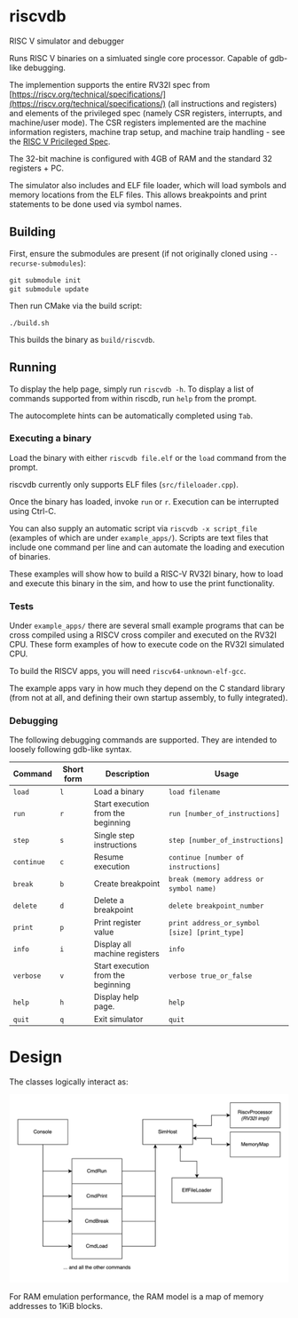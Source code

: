 # riscvdb
RISC V simulator and debugger

Runs RISC V binaries on a simluated single core processor. Capable of gdb-like debugging.

The implemention supports the entire RV32I spec from [https://riscv.org/technical/specifications/](https://riscv.org/technical/specifications/) (all instructions and registers) and elements of the privileged spec (namely CSR registers, interrupts, and machine/user mode). The CSR registers implemented are the machine information registers, machine trap setup, and machine traip handling - see the [RISC V Pricileged Spec](https://riscv.org/technical/specifications/).

The 32-bit machine is configured with 4GB of RAM and the standard 32 registers + PC.

The simulator also includes and ELF file loader, which will load symbols and memory locations from the ELF files. This allows breakpoints and print statements to be done used via symbol names.

## Building

First, ensure the submodules are present (if not originally cloned using `--recurse-submodules`):

```
git submodule init
git submodule update
```

Then run CMake via the build script:
```
./build.sh
```

This builds the binary as `build/riscvdb`.

## Running

To display the help page, simply run `riscvdb -h`. To display a list of commands supported from within riscdb, run `help` from the prompt.

The autocomplete hints can be automatically completed using `Tab`.

### Executing a binary

Load the binary with either `riscvdb file.elf` or the `load` command from the prompt.

riscvdb currently only supports ELF files (`src/fileloader.cpp`).

Once the binary has loaded, invoke `run` or `r`. Execution can be interrupted using Ctrl-C.

You can also supply an automatic script via `riscvdb -x script_file` (examples of which are under `example_apps/`). Scripts are text files that include one command per line and can automate the loading and execution of binaries.

These examples will show how to build a RISC-V RV32I binary, how to load and execute this binary in the sim, and how to use the print functionality.

### Tests

Under `example_apps/` there are several small example programs that can be cross compiled using a RISCV cross compiler and executed on the RV32I CPU. These form examples of how to execute code on the RV32I simulated CPU.

To build the RISCV apps, you will need `riscv64-unknown-elf-gcc`.

The example apps vary in how much they depend on the C standard library (from not at all, and defining their own startup assembly, to fully integrated).

### Debugging

The following debugging commands are supported. They are intended to loosely following gdb-like syntax.

| Command | Short form | Description | Usage |
| ------- | ---------- | ----------- | ----- |
| `load` | `l` | Load a binary | `load filename` |
| `run` | `r` | Start execution from the beginning | `run [number_of_instructions]` |
| `step` | `s` | Single step instructions | `step [number_of_instructions]` |
| `continue` | `c` | Resume execution | `continue [number of instructions]` |
| `break` | `b` | Create breakpoint | `break (memory address or symbol name)` |
| `delete` | `d` | Delete a breakpoint | `delete breakpoint_number` |
| `print` | `p` | Print register value | `print address_or_symbol [size] [print_type]` |
| `info` | `i` | Display all machine registers | `info` |
| `verbose` | `v` | Start execution from the beginning | `verbose true_or_false` |
| `help` | `h` | Display help page. | `help` |
| `quit` | `q` | Exit simulator | `quit` |

# Design

The classes logically interact as:

![Class Diagram](doc/classes.png)

For RAM emulation performance, the RAM model is a map of memory addresses to 1KiB blocks.
